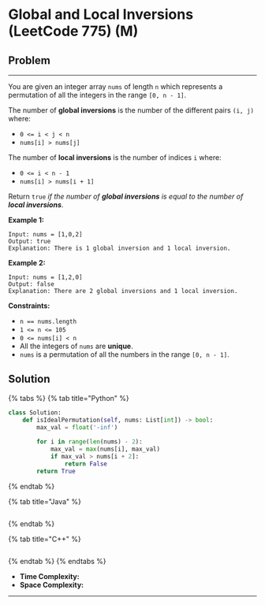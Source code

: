 # Global and Local Inversions (LeetCode 775) (M)

## Problem

****

You are given an integer array `nums` of length `n` which represents a permutation of all the integers in the range `[0, n - 1]`.

The number of **global inversions** is the number of the different pairs `(i, j)` where:

* `0 <= i < j < n`
* `nums[i] > nums[j]`

The number of **local inversions** is the number of indices `i` where:

* `0 <= i < n - 1`
* `nums[i] > nums[i + 1]`

Return `true` _if the number of **global inversions** is equal to the number of **local inversions**_.

&#x20;

**Example 1:**

```
Input: nums = [1,0,2]
Output: true
Explanation: There is 1 global inversion and 1 local inversion.
```

**Example 2:**

```
Input: nums = [1,2,0]
Output: false
Explanation: There are 2 global inversions and 1 local inversion.
```

&#x20;

**Constraints:**

* `n == nums.length`
* `1 <= n <= 105`
* `0 <= nums[i] < n`
* All the integers of `nums` are **unique**.
* `nums` is a permutation of all the numbers in the range `[0, n - 1]`.

## Solution&#x20;

{% tabs %}
{% tab title="Python" %}
```python
class Solution:
    def isIdealPermutation(self, nums: List[int]) -> bool:
        max_val = float('-inf')
        
        for i in range(len(nums) - 2):
            max_val = max(nums[i], max_val)
            if max_val > nums[i + 2]:
                return False
        return True
```
{% endtab %}

{% tab title="Java" %}
```java
```
{% endtab %}

{% tab title="C++" %}
```cpp
```
{% endtab %}
{% endtabs %}

* **Time Complexity:**
* **Space Complexity:**

****
